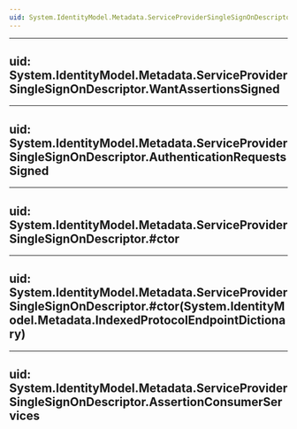 ```yaml
---
uid: System.IdentityModel.Metadata.ServiceProviderSingleSignOnDescriptor
---
```


---
uid: System.IdentityModel.Metadata.ServiceProviderSingleSignOnDescriptor.WantAssertionsSigned
---

---
uid: System.IdentityModel.Metadata.ServiceProviderSingleSignOnDescriptor.AuthenticationRequestsSigned
---

---
uid: System.IdentityModel.Metadata.ServiceProviderSingleSignOnDescriptor.#ctor
---

---
uid: System.IdentityModel.Metadata.ServiceProviderSingleSignOnDescriptor.#ctor(System.IdentityModel.Metadata.IndexedProtocolEndpointDictionary)
---

---
uid: System.IdentityModel.Metadata.ServiceProviderSingleSignOnDescriptor.AssertionConsumerServices
---
